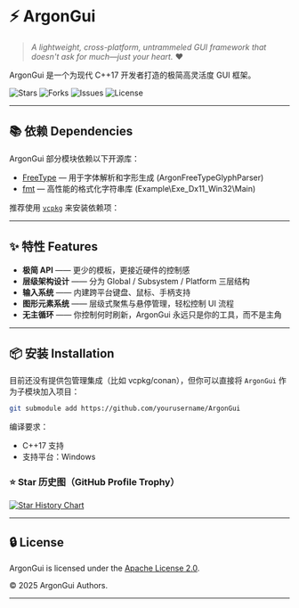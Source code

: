 # ⚡ ArgonGui

> *A lightweight, cross-platform, untrammeled GUI framework that doesn't ask for much—just your heart.* ❤️

ArgonGui 是一个为现代 C++17 开发者打造的极简高灵活度 GUI 框架。

![Stars](https://img.shields.io/github/stars/NaOrganization/ArgonGui?style=flat-square)
![Forks](https://img.shields.io/github/forks/NaOrganization/ArgonGui?style=flat-square)
![Issues](https://img.shields.io/github/issues/NaOrganization/ArgonGui?style=flat-square)
![License](https://img.shields.io/github/license/NaOrganization/ArgonGui?style=flat-square)

---

## 📚 依赖 Dependencies

ArgonGui 部分模块依赖以下开源库：

- [FreeType](https://freetype.org) — 用于字体解析和字形生成 (ArgonFreeTypeGlyphParser)
- [fmt](https://github.com/fmtlib/fmt) — 高性能的格式化字符串库 (Example\Exe_Dx11_Win32\Main)

推荐使用 [`vcpkg`](https://github.com/microsoft/vcpkg) 来安装依赖项：

---

## ✨ 特性 Features

- **极简 API** —— 更少的模板，更接近硬件的控制感
- **层级架构设计** —— 分为 Global / Subsystem / Platform 三层结构
- **输入系统** —— 内建跨平台键盘、鼠标、手柄支持
- **图形元素系统** —— 层级式聚焦与悬停管理，轻松控制 UI 流程
- **无主循环** —— 你控制何时刷新，ArgonGui 永远只是你的工具，而不是主角

---

## 📦 安装 Installation

目前还没有提供包管理集成（比如 vcpkg/conan），但你可以直接将 `ArgonGui` 作为子模块加入项目：

```bash
git submodule add https://github.com/yourusername/ArgonGui
```

编译要求：
- C++17 支持
- 支持平台：Windows

### ⭐ Star 历史图（GitHub Profile Trophy）

[![Star History Chart](https://api.star-history.com/svg?repos=NaOrganization/ArgonGui&type=Date)](https://www.star-history.com/#NaOrganization/ArgonGui&Date)

---

## 🔒 License

ArgonGui is licensed under the [Apache License 2.0](./LICENSE).

© 2025 ArgonGui Authors.

---
